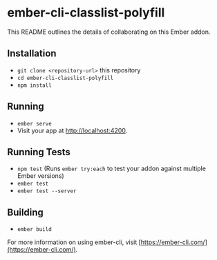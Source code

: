 # ember-cli-classlist-polyfill

This README outlines the details of collaborating on this Ember addon.

## Installation

* `git clone <repository-url>` this repository
* `cd ember-cli-classlist-polyfill`
* `npm install`

## Running

* `ember serve`
* Visit your app at [http://localhost:4200](http://localhost:4200).

## Running Tests

* `npm test` (Runs `ember try:each` to test your addon against multiple Ember versions)
* `ember test`
* `ember test --server`

## Building

* `ember build`

For more information on using ember-cli, visit [https://ember-cli.com/](https://ember-cli.com/).
